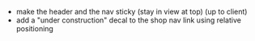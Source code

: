 - make the header and the nav sticky (stay in view at top) (up to client)
- add a "under construction" decal to the shop nav link using relative positioning
